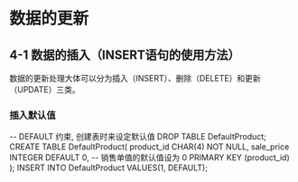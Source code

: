 # 数据的更新

## 4-1 数据的插入（INSERT语句的使用方法）
数据的更新处理大体可以分为插入（INSERT）、删除（DELETE）和更新（UPDATE）三类。

### 插入默认值

-- DEFAULT 约束, 创建表时来设定默认值
DROP TABLE DefaultProduct;
CREATE TABLE DefaultProduct(
	product_id CHAR(4) NOT NULL,
	sale_price INTEGER DEFAULT 0, -- 销售单值的默认值设为 0
	PRIMARY KEY (product_id)
);
INSERT INTO DefaultProduct VALUES(1, DEFAULT);
